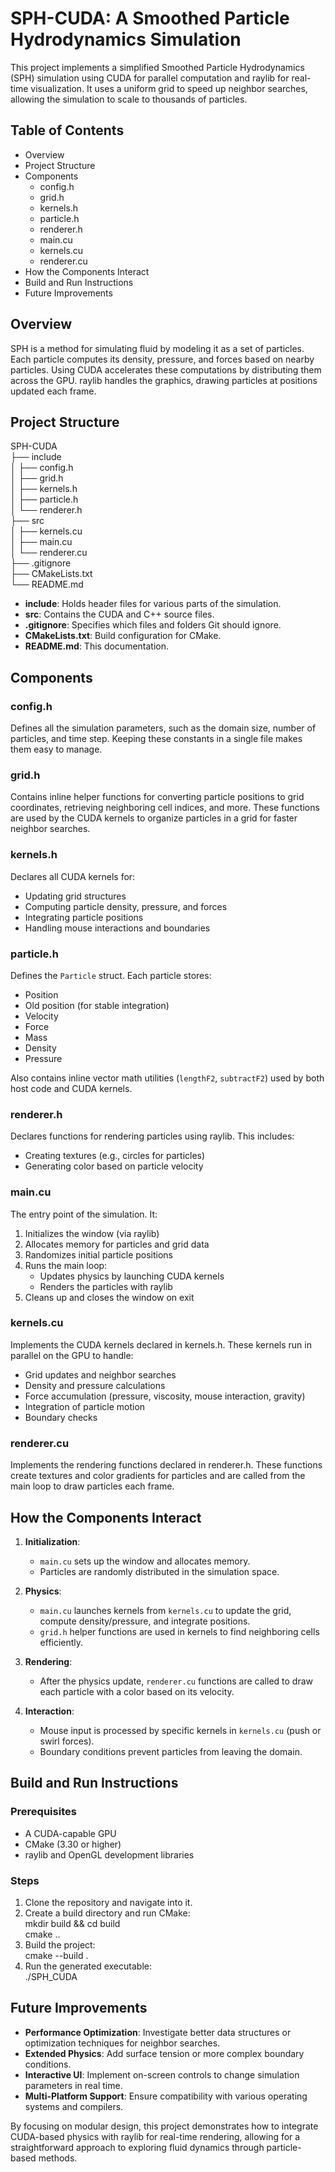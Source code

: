 # SPH-CUDA: A Smoothed Particle Hydrodynamics Simulation

This project implements a simplified Smoothed Particle Hydrodynamics (SPH) simulation using CUDA for parallel
computation and raylib for real-time visualization. It uses a uniform grid to speed up neighbor searches, allowing the
simulation to scale to thousands of particles.

## Table of Contents

- Overview
- Project Structure
- Components
    - config.h
    - grid.h
    - kernels.h
    - particle.h
    - renderer.h
    - main.cu
    - kernels.cu
    - renderer.cu
- How the Components Interact
- Build and Run Instructions
- Future Improvements

## Overview

SPH is a method for simulating fluid by modeling it as a set of particles. Each particle computes its density, pressure,
and forces based on nearby particles. Using CUDA accelerates these computations by distributing them across the GPU.
raylib handles the graphics, drawing particles at positions updated each frame.

## Project Structure

SPH-CUDA  
├── include  
│ ├── config.h  
│ ├── grid.h  
│ ├── kernels.h  
│ ├── particle.h  
│ └── renderer.h  
├── src  
│ ├── kernels.cu  
│ ├── main.cu  
│ └── renderer.cu  
├── .gitignore  
├── CMakeLists.txt  
└── README.md

- **include**: Holds header files for various parts of the simulation.
- **src**: Contains the CUDA and C++ source files.
- **.gitignore**: Specifies which files and folders Git should ignore.
- **CMakeLists.txt**: Build configuration for CMake.
- **README.md**: This documentation.

## Components

### config.h

Defines all the simulation parameters, such as the domain size, number of particles, and time step. Keeping these
constants in a single file makes them easy to manage.

### grid.h

Contains inline helper functions for converting particle positions to grid coordinates, retrieving neighboring cell
indices, and more. These functions are used by the CUDA kernels to organize particles in a grid for faster neighbor
searches.

### kernels.h

Declares all CUDA kernels for:

- Updating grid structures
- Computing particle density, pressure, and forces
- Integrating particle positions
- Handling mouse interactions and boundaries

### particle.h

Defines the `Particle` struct. Each particle stores:

- Position
- Old position (for stable integration)
- Velocity
- Force
- Mass
- Density
- Pressure

Also contains inline vector math utilities (`lengthF2`, `subtractF2`) used by both host code and CUDA kernels.

### renderer.h

Declares functions for rendering particles using raylib. This includes:

- Creating textures (e.g., circles for particles)
- Generating color based on particle velocity

### main.cu

The entry point of the simulation. It:

1. Initializes the window (via raylib)
2. Allocates memory for particles and grid data
3. Randomizes initial particle positions
4. Runs the main loop:
    - Updates physics by launching CUDA kernels
    - Renders the particles with raylib
5. Cleans up and closes the window on exit

### kernels.cu

Implements the CUDA kernels declared in kernels.h. These kernels run in parallel on the GPU to handle:

- Grid updates and neighbor searches
- Density and pressure calculations
- Force accumulation (pressure, viscosity, mouse interaction, gravity)
- Integration of particle motion
- Boundary checks

### renderer.cu

Implements the rendering functions declared in renderer.h. These functions create textures and color gradients for
particles and are called from the main loop to draw particles each frame.

## How the Components Interact

1. **Initialization**:
    - `main.cu` sets up the window and allocates memory.
    - Particles are randomly distributed in the simulation space.

2. **Physics**:
    - `main.cu` launches kernels from `kernels.cu` to update the grid, compute density/pressure, and integrate
      positions.
    - `grid.h` helper functions are used in kernels to find neighboring cells efficiently.

3. **Rendering**:
    - After the physics update, `renderer.cu` functions are called to draw each particle with a color based on its
      velocity.

4. **Interaction**:
    - Mouse input is processed by specific kernels in `kernels.cu` (push or swirl forces).
    - Boundary conditions prevent particles from leaving the domain.

## Build and Run Instructions

### Prerequisites

- A CUDA-capable GPU
- CMake (3.30 or higher)
- raylib and OpenGL development libraries

### Steps

1. Clone the repository and navigate into it.
2. Create a build directory and run CMake:  
   mkdir build && cd build  
   cmake ..
3. Build the project:  
   cmake --build .
4. Run the generated executable:  
   ./SPH_CUDA

## Future Improvements

- **Performance Optimization**: Investigate better data structures or optimization techniques for neighbor searches.
- **Extended Physics**: Add surface tension or more complex boundary conditions.
- **Interactive UI**: Implement on-screen controls to change simulation parameters in real time.
- **Multi-Platform Support**: Ensure compatibility with various operating systems and compilers.

By focusing on modular design, this project demonstrates how to integrate CUDA-based physics with raylib for real-time
rendering, allowing for a straightforward approach to exploring fluid dynamics through particle-based methods.
